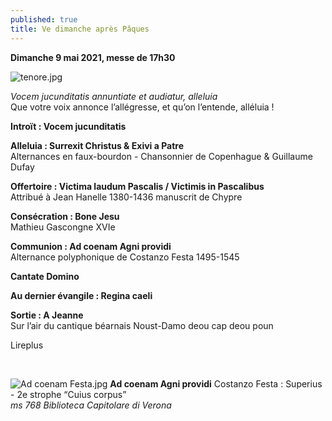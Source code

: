 ```yaml
---
published: true
title: Ve dimanche après Pâques
---
```

 **Dimanche 9 mai 2021, messe de 17h30**  
 
![tenore.jpg]({{site.baseurl}}/images/tenore.jpg)



*Vocem jucunditatis annuntiate et audiatur, alleluia*  
Que votre voix annonce l’allégresse, et qu’on l’entende, alléluia !

**Introït : Vocem jucunditatis**

**Alleluia : Surrexit Christus & Exivi a Patre**  
Alternances en faux-bourdon - Chansonnier de Copenhague & Guillaume Dufay

**Offertoire : Victima laudum Pascalis / Victimis in Pascalibus**  
Attribué à Jean Hanelle 1380-1436 manuscrit de Chypre

**Consécration : Bone Jesu**  
Mathieu Gascongne XVIe

**Communion : Ad coenam Agni providi**  
Alternance polyphonique de Costanzo Festa 1495-1545

**Cantate Domino**

**Au dernier évangile : Regina caeli**

**Sortie : A Jeanne**  
Sur l’air du cantique béarnais Noust-Damo deou cap deou poun

Lireplus

&nbsp;

![Ad coenam Festa.jpg]({{site.baseurl}}/images/Ad%20coenam%20Festa.jpg)
**Ad coenam Agni providi** Costanzo Festa : Superius - 2e strophe “Cuius corpus”  
*ms 768 Biblioteca Capitolare di Verona*